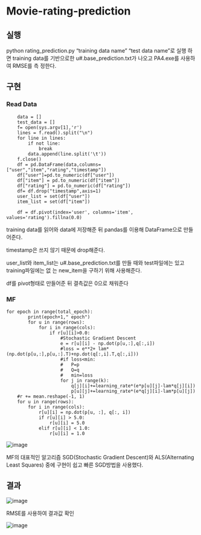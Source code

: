 # Movie-rating-prediction
## 실행
python rating_prediction.py “training data name” “test data name”로 실행
하면 training data를 기반으로한 u#.base_prediction.txt가 나오고 PA4.exe를 사용하여 RMSE를 측
정한다.

## 구현
### Read Data
```
    data = []
    test_data = []
    f= open(sys.argv[1],'r')
    lines = f.read().split("\n")
    for line in lines:
        if not line:
            break
        data.append(line.split('\t'))
    f.close()
    df = pd.DataFrame(data,columns=["user","item","rating","timestamp"])
    df["user"]=pd.to_numeric(df["user"])
    df["item"] = pd.to_numeric(df["item"])
    df["rating"] = pd.to_numeric(df["rating"])
    df= df.drop("timestamp",axis=1)
    user_list = set(df["user"])
    item_list = set(df["item"])

    df = df.pivot(index='user', columns='item', values='rating').fillna(0.0)
```
training data를 읽어와 data에 저장해준 뒤 pandas를 이용해 DataFrame으로 만들어준다.

timestamp은 쓰지 않기 때문에 drop해준다.

user_list와 item_list는 u#.base_prediction.txt를 만들 때와 test파일에는 있고 training파일에는 없
는 new_item을 구하기 위해 사용해준다.

df를 pivot형태로 만들어준 뒤 결측값은 0으로 채워준다

### MF

```
for epoch in range(total_epoch):
        print(epoch+1," epoch")
        for u in range(rows):
            for i in range(cols):
                if r[u][i]>0.0:
                    #Stochastic Gradient Descent
                    e = r[u][i] - np.dot(p[u,:],q[:,i])
                    #loss = e**2+ lam* (np.dot(p[u,:],p[u,:].T)+np.dot(q[:,i].T,q[:,i]))
                    #if loss<min:
                    #   P=p
                    #   Q=q
                    #   min=loss
                    for j in range(k):
                        q[j][i]+=learning_rate*(e*p[u][j]-lam*q[j][i])
                        p[u][j]+=learning_rate*(e*q[j][i]-lam*p[u][j])
    #r += mean.reshape(-1, 1)
    for u in range(rows):
        for i in range(cols):
            r[u][i] = np.dot(p[u, :], q[:, i])
            if r[u][i] > 5.0:
                r[u][i] = 5.0
            elif r[u][i] < 1.0:
                r[u][i] = 1.0
```
![image](https://user-images.githubusercontent.com/68917206/135743763-9ab2852f-389c-4093-9921-17bf0cc93c7f.png)

MF의 대표적인 알고리즘 SGD(Stochastic Gradient Descent)와 ALS(Alternating Least Squares) 중에 구현이 쉽고 빠른 SGD방법을
사용했다.
## 결과
![image](https://user-images.githubusercontent.com/68917206/135743937-69c4fa8a-9f77-419c-a6b1-db7d17322765.png)

RMSE를 사용하여 결과값 확인

![image](https://user-images.githubusercontent.com/68917206/135743851-fe4f6b2b-1001-4bb1-8822-efa19ae1e8d9.png)


